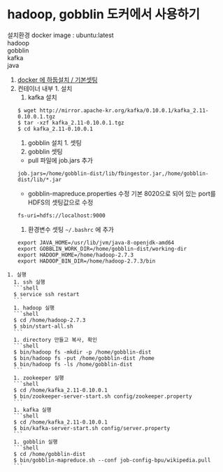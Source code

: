 # hadoop, gobblin 도커에서 사용하기
  설치환경
  docker image : ubuntu:latest<br/>
  hadoop<br/>
  gobblin<br/>
  kafka<br/>
  java<br/>

  1. [docker 에 하둡설치 / 기본셋팅](hadoop_in_docker.md)
  1. 컨테이너 내부
    1. 설치
      1. kafka 설치
      ```shell
      $ wget http://mirror.apache-kr.org/kafka/0.10.0.1/kafka_2.11-0.10.0.1.tgz
      $ tar -xzf kafka_2.11-0.10.0.1.tgz
      $ cd kafka_2.11-0.10.0.1
      ```
      1. gobblin 설치
    1. 셋팅
      1. gobblin 셋팅
        - pull 파일에 job.jars 추가
        ```pull
        job.jars=/home/gobblin-dist/lib/fbingestor.jar,/home/gobblin-dist/lib/*.jar
        ```
        - gobblin-mapreduce.properties 수정
          기본 8020으로 되어 있는 port를 HDFS의 셋팅값으로 수정
        ```properties
        fs-uri=hdfs://localhost:9000
        ```
      1. 환경변수 셋팅
      `~/.bashrc` 에 추가
      ```shell
      export JAVA_HOME=/usr/lib/jvm/java-8-openjdk-amd64
      export GOBBLIN_WORK_DIR=/home/gobblin-dist/working-dir
      export HADOOP_HOME=/home/hadoop-2.7.3
      export HADOOP_BIN_DIR=/home/hadoop-2.7.3/bin
      ```
    1. 실행
      1. ssh 실행
      ```shell
      $ service ssh restart
      ```
      1. hadoop 실행
      ```shell
      $ cd /home/hadoop-2.7.3
      $ sbin/start-all.sh
      ```
      1. directory 만들고 복사, 확인
      ```shell
      $ bin/hadoop fs -mkdir -p /home/gobblin-dist
      $ bin/hadoop fs -put /home/gobblin-dist /home
      $ bin/hadoop fs -ls /home/gobblin-dist
      ```
      1. zookeeper 실행
      ```shell
      $ cd /home/kafka_2.11-0.10.0.1
      $ bin/zookeeper-server-start.sh config/zookeeper.property
      ```
      1. kafka 실행
      ```shell
      $ cd /home/kafka_2.11-0.10.0.1
      $ bin/kafka-server-start.sh config/server.property
      ```
      1. gobblin 실행
      ```shell
      $ cd /home/gobblin-dist
      $ bin/gobblin-mapreduce.sh --conf job-config-bpu/wikipedia.pull
      ```
